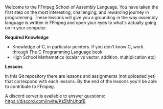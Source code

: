 Welcome to the FFmpeg School of Assembly Language. You have taken the first step on the
most interesting, challenging, and rewarding journey in programming. These lessons will
give you a grounding in the way assembly language is written in FFmpeg and open your eyes
to what's actually going on in your computer.

**Required Knowledge**

* Knowledge of C, in particular pointers. If you don't know C, work through [The C
Programming Language](https://en.wikipedia.org/wiki/The_C_Programming_Language) book
* High School Mathematics (scalar vs vector, addition, multiplication etc)

**Lessons**

In this Git repository there are lessons and assignments (not uploaded yet) that correspond
with each lessons. By the end of the lessons you'll be able to contribute to FFmpeg.

A discord server is available to answer questions:
https://discord.com/invite/Ks5MhUhqfB
